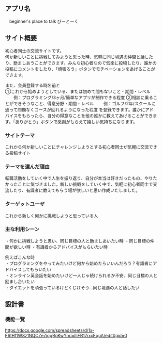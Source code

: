 ## アプリ名
　beginner's place to talk びーとーく

## サイト概要
初心者同士の交流サイトです。<br>
何か新しいことに挑戦してみようと思った時、気軽に同じ境遇の仲間と話したり、励ましあうことができます。みんな初心者なので気楽に投稿したり、誰かの投稿にコメントをしたり、「頑張ろう」ボタンでモチベーションをあげることができます。<br>

また、会員登録する時名前と<br>
①これから始めようとしている、または初めて間もないこと・期間・レベル
　　例：プログラミング/3ヶ月/簡単なアプリが制作できる程度
②相談に乗ることができそうなこと、得意分野・期間・レベル
　　例：ゴルフ/2年/スクールに通って問題なくコースが回れるようになった程度
を登録できます。誰かにアドバイスをもらったら、自分の得意なことを他の誰かに教えてあげることができます。「ありがとう」ボタンで感謝がもらえて嬉しい気持ちになります。

### サイトテーマ
これから何か新しいことにチャレンジしようとする初心者同士が気軽に交流できる投稿サイト

### テーマを選んだ理由
転職活動をしていく中で人生を振り返り、自分が本当は好きだったもの、やりたかったことに気づきました。新しい挑戦をしていく中で、気軽に初心者同士で交流したり、有識者に教えてもらう場が欲しいと思い作成いたしました。

### ターゲットユーザ
これから新しく何かに挑戦しようと思っている人

### 主な利用シーン
・何かに挑戦しようと思い、同じ目標の人と励ましあいたい時
・同じ目標の仲間が欲しい時
・有識者からアドバイスがもらいたい時

例えばこんな時<br>
・プログラミングをやってみたいけど何から始めたらいいんだろう？有識者にアドバイスしてもらいたい<br>
・オンライン英会話を始めたいけど一人じゃ続けられるか不安、同じ目標の人と励まし合いたい<br>
・ダイエットを頑張っているけどくじけそう…同じ境遇の人と話したい<br>

## 設計書

### 機能一覧
https://docs.google.com/spreadsheets/d/1x-F6tHf1W8z1NQCZeZjogBpKwYnradIiFB17rxxEquA/edit#gid=0
